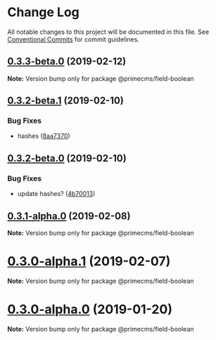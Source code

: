 # Change Log

All notable changes to this project will be documented in this file.
See [Conventional Commits](https://conventionalcommits.org) for commit guidelines.

## [0.3.3-beta.0](https://github.com/birkir/prime/tree/master/packages/prime-field-boolean/compare/v0.3.2-beta.9...v0.3.3-beta.0) (2019-02-12)

**Note:** Version bump only for package @primecms/field-boolean

## [0.3.2-beta.1](https://github.com/birkir/prime/tree/master/packages/prime-field-boolean/compare/v0.3.2-beta.0...v0.3.2-beta.1) (2019-02-10)

### Bug Fixes

- hashes ([8aa7370](https://github.com/birkir/prime/tree/master/packages/prime-field-boolean/commit/8aa7370))

## [0.3.2-beta.0](https://github.com/birkir/prime/tree/master/packages/prime-field-boolean/compare/v0.3.1-alpha.0...v0.3.2-beta.0) (2019-02-10)

### Bug Fixes

- update hashes? ([4b70013](https://github.com/birkir/prime/tree/master/packages/prime-field-boolean/commit/4b70013))

## [0.3.1-alpha.0](https://github.com/birkir/prime/tree/master/packages/prime-field-boolean/compare/v0.3.0-alpha.5...v0.3.1-alpha.0) (2019-02-08)

**Note:** Version bump only for package @primecms/field-boolean

# [0.3.0-alpha.1](https://github.com/birkir/prime/tree/master/packages/prime-field-boolean/compare/v0.3.0-alpha.0...v0.3.0-alpha.1) (2019-02-07)

**Note:** Version bump only for package @primecms/field-boolean

# [0.3.0-alpha.0](https://github.com/birkir/prime/tree/master/packages/prime-field-boolean/compare/v0.2.21...v0.3.0-alpha.0) (2019-01-20)

**Note:** Version bump only for package @primecms/field-boolean
